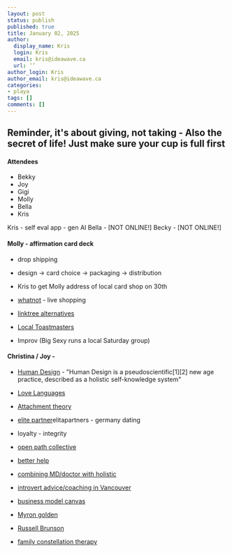 ```yaml
---
layout: post
status: publish
published: true
title: January 02, 2025
author:
  display_name: Kris
  login: Kris
  email: kris@ideawave.ca
  url: ‘’
author_login: Kris
author_email: kris@ideawave.ca
categories:
- playa
tags: []
comments: []
---
```

## Reminder, it's about giving, not taking - Also the secret of life! Just make sure your cup is full first

#### Attendees

* Bekky
* Joy
* Gigi
* Molly
* Bella
* Kris

Kris - self eval app - gen AI 
Bella - [NOT ONLINE!] 
Becky - [NOT ONLINE!]

#### Molly -  affirmation card deck
* drop shipping
* design -> card choice -> packaging -> distribution
* Kris to get Molly address of local card shop on 30th

* [whatnot](https://www.whatnot.com/) - live shopping
* [linktree alternatives](https://adamconnell.me/linktree-alternatives/)
* [Local Toastmasters](https://chat.whatsapp.com/GmpgdiLD9fOEwOeIe0c9XH)
* Improv (Big Sexy runs a local Saturday group)

#### Christina / Joy - 

* [Human Design](https://en.wikipedia.org/wiki/Human_Design)  - "Human Design is a pseudoscientific[1][2] new age practice, described as a holistic self-knowledge system"
* [Love Languages](https://www.creativesolutionsonline.org/love-languages-summary/)
* [Attachment theory](https://en.wikipedia.org/wiki/Attachment_theory)

* [elite partner](https://elitepartner.com/)elitapartners - germany dating
* loyalty - integrity
* [open path collective](https://openpathcollective.org/)
* [better help](https://www.betterhelp.com/)
* [combining MD/doctor with holistic](https://www.acupuncture-vancouver.ca/services/)
* [introvert advice/coaching in Vancouver](https://www.fariskhalifeh.com/about-me)
* [business model canvas](https://www.strategyzer.com/library/the-business-model-canvas)
* [Myron golden](https://myrongolden.com/)
* [Russell Brunson](https://www.russellbrunson.com/)
* [family constellation therapy](https://positivepsychology.com/family-constellation-therapy/)

